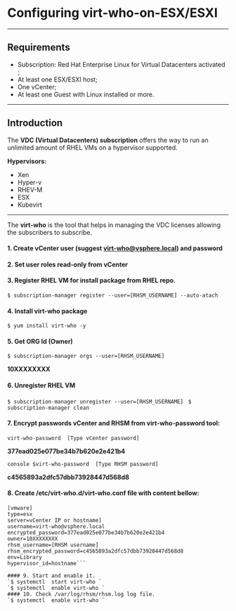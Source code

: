 # Configuring virt-who-on-ESX/ESXI
-------------
## Requirements 
   - Subscription: Red Hat Enterprise Linux  for Virtual Datacenters  activated ;
   - At least one ESX/ESXI host; 
   - One vCenter;
   - At least one Guest with Linux installed or more.
   -------------
## Introduction

 The **VDC (Virtual Datacenters) subscription** offers the way to run an unlimited amount of RHEL VMs on a hypervisor supported.
 
 **Hypervisors:**
   - Xen 
   - Hyper-v 
   - RHEV-M 
   - ESX 
   - Kubevirt
   -------------
The **virt-who** is the tool that helps in managing the VDC licenses allowing the subscribers to subscribe.

#### 1. Create vCenter user (suggest virt-who@vsphere.local) and password
#### 2. Set user roles read-only from vCenter
#### 3. Register RHEL VM for install package from RHEL repo.
  `$ subscription-manager register --user=[RHSM_USERNAME] --auto-atach`
#### 4. Install **virt-who** package 
  `$ yum install virt-who -y `
#### 5. Get **ORG Id** (Owner) 
`$ subscription-manager orgs --user=[RHSM_USERNAME]`

 **10XXXXXXXX** 

#### 6. Unregister RHEL VM
`$ subscription-manager unregister --user=[RHSM_USERNAME] `
`$ subscription-manager clean `
#### 7. Encrypt passwords vCenter and RHSM from **virt-who-password** tool:
`virt-who-password  [Type vCenter password]`

**377ead025e077be34b7b620e2e421b4**

`console $virt-who-password  [Type RHSM password]` 

**c4565893a2dfc57dbb73928447d568d8** 

#### 8. Create /etc/virt-who.d/virt-who.conf file with content bellow:
```vim
[vmware]
type=esx
server=vCenter IP or hostname]
username=virt-who@vsphere.local 
encrypted_password=377ead025e077be34b7b620e2e421b4
owner=10XXXXXXXX                                                
rhsm_username=[RHSM username]                                
rhsm_encrypted_password=c4565893a2dfc57dbb73928447d568d8   
env=Library
hypervisor_id=hostname```

#### 9. Start and enable it.
`$ systemctl  start virt-who `
`$ systemctl  enable virt-who `
#### 10. Check /var/log/rhsm/rhsm.log log file.
`$ systemctl  enable virt-who `



